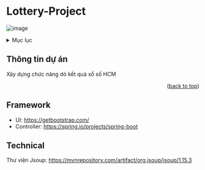 # Lottery-Project
![image](https://user-images.githubusercontent.com/83264542/215263151-e83a5f22-4bd3-4142-96ba-22cea22b2ed5.png)

<!-- TABLE OF CONTENTS -->
<details>
  <summary>Mục lục</summary>
  <ol>
    <li>
      <a href="#Thông tin dự án">Thông tin dự án</a>
    </li>
   <li><a href="#Framework">Công nghệ sử dụng</a></li>
  </ol>
</details>



<!-- ABOUT THE PROJECT -->
## Thông tin dự án
Xây dựng chức năng dò kết quả xổ số HCM

<p align="right">(<a href="#readme-top">back to top</a>)</p>

## Framework

* UI: https://getbootstrap.com/
* Controller: https://spring.io/projects/spring-boot

## Technical
Thư viện Jsoup: https://mvnrepository.com/artifact/org.jsoup/jsoup/1.15.3
